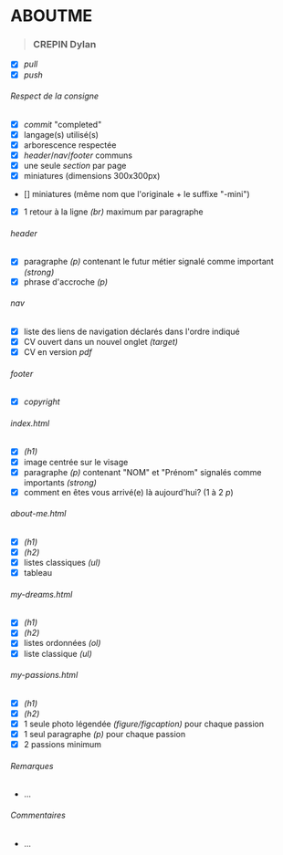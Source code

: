 # ABOUTME
>### CREPIN Dylan
- [x] *pull*
- [x] *push*
###### *Respect de la consigne*
- [x] *commit* "completed"
- [x] langage(s) utilisé(s)
- [x] arborescence respectée
- [x] *header*/*nav*/*footer* communs
- [X] une seule *section* par page
- [x] miniatures (dimensions 300x300px)
- [] miniatures (même nom que l'originale + le suffixe "-mini")
- [x] 1 retour à la ligne *(br)* maximum par paragraphe
###### *header*
- [x] paragraphe *(p)* contenant le futur métier signalé comme important *(strong)*
- [x] phrase d'accroche *(p)*
###### *nav*
- [x] liste des liens de navigation déclarés dans l'ordre indiqué
- [x] CV ouvert dans un nouvel onglet *(target)*
- [x] CV en version *pdf*
###### *footer*
- [x] *copyright*
###### *index.html*
- [x] *(h1)*
- [x] image centrée sur le visage
- [x] paragraphe *(p)* contenant "NOM" et "Prénom" signalés comme importants *(strong)*
- [x] comment en êtes vous arrivé(e) là aujourd'hui? (1 à 2 *p*)
###### *about-me.html*
- [x] *(h1)*
- [x] *(h2)*
- [x] listes classiques *(ul)*
- [x] tableau
###### *my-dreams.html*
- [x] *(h1)*
- [x] *(h2)*
- [x] listes ordonnées *(ol)*
- [x] liste classique *(ul)*
###### *my-passions.html*
- [x] *(h1)*
- [x] *(h2)*
- [x] 1 seule photo légendée *(figure/figcaption)* pour chaque passion
- [x] 1 seul paragraphe *(p)* pour chaque passion
- [x] 2 passions minimum
###### *Remarques*
- ...
###### *Commentaires*
- ...